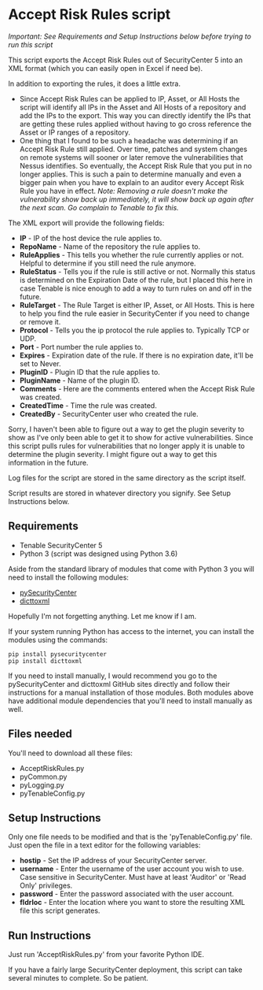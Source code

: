 # Accept Risk Rules script
*Important: See Requirements and Setup Instructions below before trying to run this script*

This script exports the Accept Risk Rules out of SecurityCenter 5 into an XML format (which you can easily open in Excel if need be).

In addition to exporting the rules, it does a little extra.

- Since Accept Risk Rules can be applied to IP, Asset, or All Hosts the script will identify all IPs in the Asset and All Hosts of a repository and add the IPs to the export.  This way you can directly identify the IPs that are getting these rules applied without having to go cross reference the Asset or IP ranges of a repository.
- One thing that I found to be such a headache was determining if an Accept Risk Rule still applied.  Over time, patches and system changes on remote systems will sooner or later remove the vulnerabilities that Nessus identifies.  So eventually, the Accept Risk Rule that you put in no longer applies.  This is such a pain to determine manually and even a bigger pain when you have to explain to an auditor every Accept Risk Rule you have in effect. *Note: Removing a rule doesn't make the vulnerability show back up immediately, it will show back up again after the next scan.  Go complain to Tenable to fix this.*

The XML export will provide the following fields:
- **IP** - IP of the host device the rule applies to.
- **RepoName** - Name of the repository the rule applies to.
- **RuleApplies** - This tells you whether the rule currently applies or not.  Helpful to determine if you still need the rule anymore.
- **RuleStatus** - Tells you if the rule is still active or not.  Normally this status is determined on the Expiration Date of the rule, but I placed this here in case Tenable is nice enough to add a way to turn rules on and off in the future.
- **RuleTarget** - The Rule Target is either IP, Asset, or All Hosts.  This is here to help you find the rule easier in SecurityCenter if you need to change or remove it.
- **Protocol** - Tells you the ip protocol the rule applies to.  Typically TCP or UDP.
- **Port** - Port number the rule applies to.
- **Expires** - Expiration date of the rule.  If there is no expiration date, it'll be set to Never.
- **PluginID** - Plugin ID that the rule applies to.
- **PluginName** - Name of the plugin ID.
- **Comments** - Here are the comments entered when the Accept Risk Rule was created.
- **CreatedTime** - Time the rule was created.
- **CreatedBy** - SecurityCenter user who created the rule.

Sorry, I haven't been able to figure out a way to get the plugin severity to show as I've only been able to get it to show for active vulnerabilities.  Since this script pulls rules for vulnerabilities that no longer apply it is unable to determine the plugin severity.  I might figure out a way to get this information in the future.

Log files for the script are stored in the same directory as the script itself.

Script results are stored in whatever directory you signify.  See Setup Instructions below.

## Requirements
- Tenable SecurityCenter 5
- Python 3 (script was designed using Python 3.6)

Aside from the standard library of modules that come with Python 3 you will need to install the following modules:
- [pySecurityCenter](https://github.com/SteveMcGrath/pySecurityCenter)
- [dicttoxml](https://github.com/quandyfactory/dicttoxml)

Hopefully I'm not forgetting anything.  Let me know if I am.

If your system running Python has access to the internet, you can install the modules using the commands:
```
pip install pysecuritycenter
pip install dicttoxml
```

If you need to install manually, I would recommend you go to the pySecurityCenter and dicttoxml GitHub sites directly and follow their instructions for a manual installation of those modules.  Both modules above have additional module dependencies that you'll need to install manually as well.

## Files needed
You'll need to download all these files:
- AcceptRiskRules.py
- pyCommon.py
- pyLogging.py
- pyTenableConfig.py

## Setup Instructions
Only one file needs to be modified and that is the 'pyTenableConfig.py' file.  Just open the file in a text editor for the following variables:
- **hostip** - Set the IP address of your SecurityCenter server.
- **username** - Enter the username of the user account you wish to use.  Case sensitive in SecurityCenter.  Must have at least 'Auditor' or 'Read Only' privileges.
- **password** - Enter the password associated with the user account.
- **fldrloc** - Enter the location where you want to store the resulting XML file this script generates.

## Run Instructions
Just run 'AcceptRiskRules.py' from your favorite Python IDE.

If you have a fairly large SecurityCenter deployment, this script can take several minutes to complete.  So be patient.